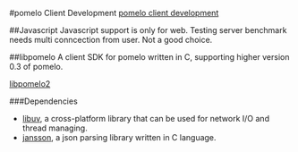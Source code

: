 #pomelo Client Development
[pomelo client development](https://github.com/NetEase/pomelo/wiki/Client-development)

##Javascript
Javascript support is only for web. Testing server benchmark needs multi conncection from user. Not a good choice.

##libpomelo
A client SDK for pomelo written in C, supporting higher version 0.3 of pomelo.

[libpomelo2](https://github.com/NetEase/libpomelo2)

###Dependencies
* [libuv](https://github.com/libuv/libuv), a cross-platform library that can be used for network I/O and thread managing.
* [jansson](https://github.com/akheron/jansson), a json parsing library written in C language.
